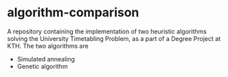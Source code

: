 # algorithm-comparison
A repository containing the implementation of two heuristic algorithms solving the University Timetabling Problem, as a part of a Degree Project at KTH. The two algorithms are
* Simulated annealing
* Genetic algorithm
